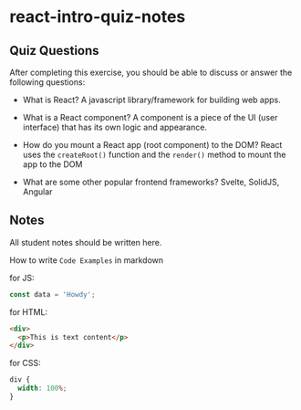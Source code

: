 # react-intro-quiz-notes

## Quiz Questions

After completing this exercise, you should be able to discuss or answer the following questions:

- What is React?
  A javascript library/framework for building web apps.

- What is a React component?
  A component is a piece of the UI (user interface) that has its own logic and appearance.

- How do you mount a React app (root component) to the DOM?
  React uses the `createRoot()` function and the `render()` method to mount the app to the DOM

- What are some other popular frontend frameworks?
  Svelte, SolidJS, Angular

## Notes

All student notes should be written here.

How to write `Code Examples` in markdown

for JS:

```javascript
const data = 'Howdy';
```

for HTML:

```html
<div>
  <p>This is text content</p>
</div>
```

for CSS:

```css
div {
  width: 100%;
}
```
